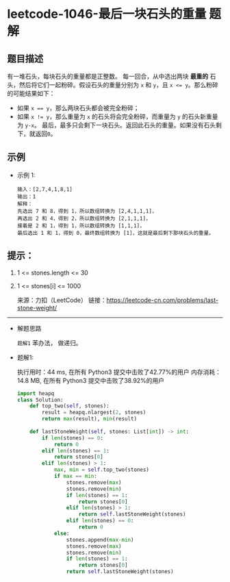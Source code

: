 # leetcode-1046-最后一块石头的重量 题解


## 题目描述

有一堆石头，每块石头的重量都是正整数。
每一回合，从中选出两块 **最重的** 石头，然后将它们一起粉碎。假设石头的重量分别为 `x` 和 `y`，且 `x <= y`。那么粉碎的可能结果如下：
- 如果 `x == y`，那么两块石头都会被完全粉碎；
- 如果 `x != y`，那么重量为 `x` 的石头将会完全粉碎，而重量为 `y` 的石头新重量为 `y-x`。
最后，最多只会剩下一块石头。返回此石头的重量。如果没有石头剩下，就返回`0`。


## 示例
- 示例 1:
    ```
    输入：[2,7,4,1,8,1]
	输出：1
	解释：
	先选出 7 和 8，得到 1，所以数组转换为 [2,4,1,1,1]，
	再选出 2 和 4，得到 2，所以数组转换为 [2,1,1,1]，
	接着是 2 和 1，得到 1，所以数组转换为 [1,1,1]，
	最后选出 1 和 1，得到 0，最终数组转换为 [1]，这就是最后剩下那块石头的重量。
    ```
## 提示：
1. 1 <= stones.length <= 30
2. 1 <= stones[i] <= 1000

    来源：力扣（LeetCode）
    链接：https://leetcode-cn.com/problems/last-stone-weight/
    

---
- 解题思路

    `题解1` 苯办法， 做递归。

- 题解1:

    执行用时：44 ms, 在所有 Python3 提交中击败了42.77%的用户
    内存消耗：14.8 MB, 在所有 Python3 提交中击败了38.92%的用户

    ```python
	import heapq
	class Solution:
	    def top_two(self, stones):
	        result = heapq.nlargest(2, stones)
	        return max(result), min(result)
	    
	    def lastStoneWeight(self, stones: List[int]) -> int:
	        if len(stones) == 0:
	            return 0 
	        elif len(stones) == 1:
	            return stones[0]
	        elif len(stones) > 1:
	            max, min = self.top_two(stones)
	            if max == min:
	                stones.remove(max)
	                stones.remove(min)
	                if len(stones) == 1:
	                    return stones[0]
	                elif len(stones) > 1:
	                    return self.lastStoneWeight(stones)
	                elif len(stones) == 0:
	                    return 0
	            else:
	                stones.append(max-min)
	                stones.remove(max)
	                stones.remove(min)
	                if len(stones) == 1:
	                    return stones[0]
	                return self.lastStoneWeight(stones)
    ```
